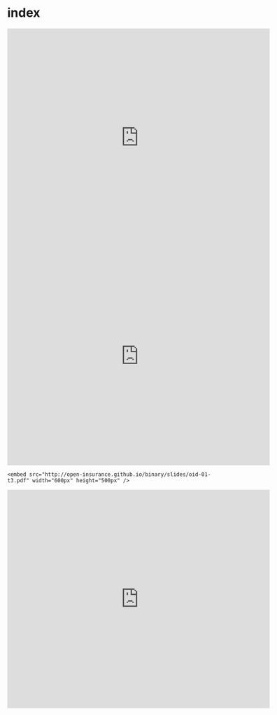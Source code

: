 # index

<embed src="http://open-insurance.github.io/binary/slides/oid-01-t1.pdf" width="600px" height="500px" />

<embed src="http://open-insurance.github.io/binary/slides/oid-01-t2.pdf" width="600px" height="500px" />

`<embed src="http://open-insurance.github.io/binary/slides/oid-01-t3.pdf" width="600px" height="500px" />`

<embed src="http://open-insurance.github.io/binary/slides/oid-01-t4.pdf" width="600px" height="500px" />

